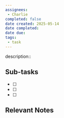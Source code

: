 ```yaml
---
assignees:
 - Charlie
completed: false
date created: 2025-05-14
date completed:
date due: 
tags: 
 - task
---
```


description::<br>

## Sub-tasks

 - [ ] 
 - [ ] 
 - [ ] 

## Relevant Notes

